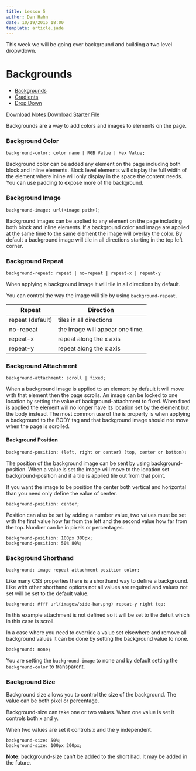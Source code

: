 ```yaml
---
title: Lesson 5
author: Dan Hahn
date: 10/19/2015 18:00
template: article.jade
---
```


This week we will be going over background and building a two level dropwdown.

<span class="more"></span>

# Backgrounds

* [Backgrounds]()
* [Gradients](gradients.html)
* [Drop Down](dropdown.html)

[Download Notes  <i class="icon-download-alt icon-white"></i>](week5-notes.zip)
[Download Starter File  <i class="icon-download-alt icon-white"></i>](week5.zip)

Backgrounds are a way to add colors and images to elements on the page.

### Background Color

	background-color: color name | RGB Value | Hex Value;

Background color can be added any element on the page including both block and inline elements. Block level elements will display the full width of the element where inline will only display in the space the content needs. You can use padding to expose more of the background.

### Background Image

	background-image: url(<image path>);

Background images can be applied to any element on the page including both block and inline elements. If a background color and image are applied at the same time to the same element the image will overlay the color. By default a background image will tile in all directions starting in the top left corner.

### Background Repeat

	background-repeat: repeat | no-repeat | repeat-x | repeat-y

When applying a background image it will tile in all directions by default.

You can control the way the image will tile by using `background-repeat`.

Repeat           | Direction
-----------------|--------------------------------
repeat (default) | tiles in all directions
no-repeat        | the image will appear one time.
repeat-x         | repeat along the x axis
repeat-y         | repeat along the x axis

### Background Attachment

	background-attachment: scroll | fixed;

When a background image is applied to an element by default it will move with that element then the page scrolls. An image can be locked to one location by setting the value of background-attachment to fixed. When fixed is applied the element will no longer have its location set by the element but the body instead. The most common use of the is property is when applying a background to the BODY tag and that background image should not move when the page is scrolled.

#### Background Position

	background-position: (left, right or center) (top, center or bottom);

The position of the background image can be sent by using background-position. When a value is set the image will move to the location set background-position and if a tile is applied tile out from that point.

If you want the image to be position the center both vertical and horizontal than you need only define the value of center.

	background-position: center;

Position can also be set by adding a number value, two values must be set with the first value how far from the left and the second value how far from the top. Number can be in pixels or percentages.

	background-position: 100px 300px;
	background-position: 50% 80%;

### Background Shorthand

	background: image repeat attachment position color;

Like many CSS properties there is a shorthand way to define a background. Like with other shorthand options not all values are required and values not set will be set to the default value.

	background: #fff url(images/side-bar.png) repeat-y right top;

In this example attachment is not defined so it will be set to the defult which in this case is scroll.

In a case where you need to override a value set elsewhere and remove all background values it can be done by setting the background value to none.

	background: none;

You are setting the `background-image` to none and by default setting the `background-color` to transparent.

### Background Size

Background size allows you to control the size of the background. The value can be both pixel or percentage.

Background-size can take one or two values. When one value is set it controls both x and y.

When two values are set it controls x and the y independent.

	background-size: 50%;
	background-size: 100px 200px;

**Note:** background-size can't be added to the short had.  It may be added in the future.
